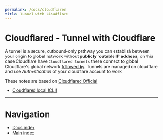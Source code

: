 ```yaml
---
permalink: /docs/cloudflared
title: Tunnel with Cloudflare
---
```


# Cloudflared - Tunnel with Cloudflare 

A tunnel is a secure, outbound-only pathway you can establish between your origin to global network without **publicly routable IP address**, on this case Cloudflare have `Cloudflared tunnels` these connect to global Cloudflare's global network [followed by](https://developers.cloudflare.com/cloudflare-one/connections/connect-networks/get-started/tunnel-useful-terms/#tunnel). Tunnels are managed on cloudflare and use *Authentication* of your cloudflare account to work

These notes are based on [Cloudflared Official](https://developers.cloudflare.com/cloudflare-one/connections/connect-networks/)

* [Cloudflared local (CLI)](/docs/cloudflared/local)

---

<!-- omit from toc -->
# Navigation
* [Docs index](/docs)
* [Main index](/)
